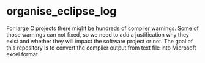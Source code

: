 # organise_eclipse_log
For large C projects there might be hundreds of compiler warnings. Some of those warnings can not fixed, so we need to add a justification why they exist and whether they will impact the software project or not. The goal of this repository is to convert the compiler output from text file into Microsoft excel format.  
